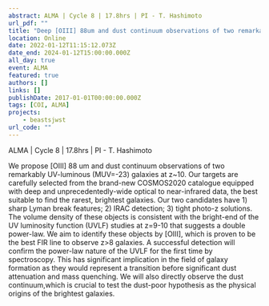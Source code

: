 ```yaml
---
abstract: ALMA | Cycle 8 | 17.8hrs | PI - T. Hashimoto
url_pdf: ""
title: "Deep [OIII] 88um and dust continuum observations of two remarkably luminous galaxies at z~10"
location: Online
date: 2022-01-12T11:15:12.073Z
date_end: 2024-01-12T15:00:00.000Z
all_day: true
event: ALMA
featured: true
authors: []
links: []
publishDate: 2017-01-01T00:00:00.000Z
tags: [COI, ALMA]
projects:
    - beastsjwst
url_code: ""
---
```

ALMA | Cycle 8 | 17.8hrs | PI - T. Hashimoto

We propose [OIII] 88 um and dust continuum observations of two remarkably UV-luminous (MUV=-23) galaxies at z~10. Our targets are carefully selected from the brand-new COSMOS2020 catalogue equipped with deep and unprecedentedly-wide optical to near-infrared data, the best suitable to find the rarest, brightest galaxies. Our two candidates have 1) sharp Lyman break features; 2) IRAC detection; 3) tight photo-z solutions. The volume density of these objects is consistent with the bright-end of the UV luminosity function (UVLF) studies at z=9-10 that suggests a double power-law.
We aim to identify these objects by [OIII], which is proven to be the best FIR line to observe z>8 galaxies. A successful detection will confirm the power-law nature of the UVLF for the first time by spectroscopy. This has significant implication in the field of galaxy formation as they would represent a transition before significant dust attenuation and mass quenching. We will also directly observe the dust continuum,which is crucial to test the dust-poor hypothesis as the physical origins of the brightest galaxies.